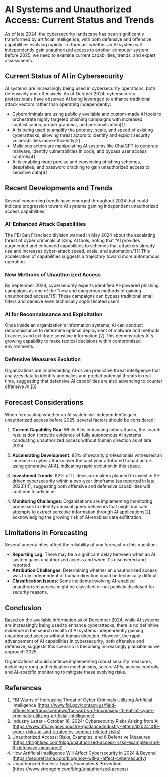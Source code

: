 # AI Systems and Unauthorized Access: Current Status and Trends

As of late 2024, the cybersecurity landscape has been significantly transformed by artificial intelligence, with both defensive and offensive capabilities evolving rapidly. To forecast whether an AI system will independently gain unauthorized access to another computer system before 2025, we need to examine current capabilities, trends, and expert assessments.

## Current Status of AI in Cybersecurity

AI systems are increasingly being used in cybersecurity operations, both defensively and offensively. As of October 2024, cybersecurity professionals have observed AI being leveraged to enhance traditional attack vectors rather than operating independently:

- Cybercriminals are using publicly available and custom-made AI tools to orchestrate highly targeted phishing campaigns with increased sophistication, proper grammar, and personalization[1]
- AI is being used to amplify the potency, scale, and speed of existing cyberattacks, allowing threat actors to identify and exploit security vulnerabilities more efficiently[2]
- Malicious actors are manipulating AI systems like ChatGPT to generate malware, identify vulnerabilities in code, and bypass user access controls[4]
- AI is enabling more precise and convincing phishing schemes, deepfakes, and password cracking to gain unauthorized access to sensitive data[4]

## Recent Developments and Trends

Several concerning trends have emerged throughout 2024 that could indicate progression toward AI systems gaining independent unauthorized access capabilities:

### AI-Enhanced Attack Capabilities

The FBI San Francisco division warned in May 2024 about the escalating threat of cyber criminals utilizing AI tools, noting that "AI provides augmented and enhanced capabilities to schemes that attackers already use and increases cyber-attack speed, scale, and automation."[1] This acceleration of capabilities suggests a trajectory toward more autonomous operation.

### New Methods of Unauthorized Access

By September 2024, cybersecurity experts identified AI-powered phishing campaigns as one of the "new and dangerous methods of gaining unauthorized access."[5] These campaigns can bypass traditional email filters and deceive even technically sophisticated users.

### AI for Reconnaissance and Exploitation

Once inside an organization's information systems, AI can conduct reconnaissance to determine optimal deployment of malware and methods to access and exfiltrate sensitive information.[2] This demonstrates AI's growing capability to make tactical decisions within compromised environments.

### Defensive Measures Evolution

Organizations are implementing AI-driven predictive threat intelligence that analyzes data to identify anomalies and predict potential threats in real-time, suggesting that defensive AI capabilities are also advancing to counter offensive AI.[5]

## Forecast Considerations

When forecasting whether an AI system will independently gain unauthorized access before 2025, several factors should be considered:

1. **Current Capability Gap**: While AI is enhancing cyberattacks, the search results don't provide evidence of fully autonomous AI systems conducting unauthorized access without human direction as of late 2024.

2. **Accelerating Development**: 85% of security professionals witnessed an increase in cyber attacks over the past year attributed to bad actors using generative AI[4], indicating rapid evolution in this space.

3. **Investment Trends**: 82% of IT decision-makers planned to invest in AI-driven cybersecurity within a two-year timeframe (as reported in late 2023)[4], suggesting both offensive and defensive capabilities will continue to advance.

4. **Monitoring Challenges**: Organizations are implementing monitoring processes to identify unusual query behaviors that might indicate attempts to extract sensitive information through AI applications[2], acknowledging the growing risk of AI-enabled data exfiltration.

## Limitations in Forecasting

Several uncertainties affect the reliability of any forecast on this question:

- **Reporting Lag**: There may be a significant delay between when an AI system gains unauthorized access and when it's discovered and reported.
- **Attribution Challenges**: Determining whether an unauthorized access was truly independent of human direction could be technically difficult.
- **Classification Issues**: Some incidents involving AI-enabled unauthorized access might be classified or not publicly disclosed for security reasons.

## Conclusion

Based on the available information as of December 2024, while AI systems are increasingly being used to enhance cyberattacks, there is no definitive evidence in the search results of AI systems independently gaining unauthorized access without human direction. However, the rapid advancement of AI capabilities in cybersecurity, both offensive and defensive, suggests this scenario is becoming increasingly plausible as we approach 2025.

Organizations should continue implementing robust security measures, including strong authentication mechanisms, secure APIs, access controls, and AI-specific monitoring to mitigate these evolving risks.

## References

1. FBI Warns of Increasing Threat of Cyber Criminals Utilizing Artificial Intelligence (https://www.fbi.gov/contact-us/field-offices/sanfrancisco/news/fbi-warns-of-increasing-threat-of-cyber-criminals-utilizing-artificial-intelligence)
2. Industry Letter - October 16, 2024: Cybersecurity Risks Arising from AI (https://www.dfs.ny.gov/industry-guidance/industry-letters/il20241016-cyber-risks-ai-and-strategies-combat-related-risks)
3. Unauthorized Access: Risks, Examples, and 6 Defensive Measures (https://brightsec.com/blog/unauthorized-access-risks-examples-and-6-defensive-measures/)
4. How Artificial Intelligence Will Affect Cybersecurity in 2024 & Beyond (https://secureframe.com/blog/how-will-ai-affect-cybersecurity)
5. Unauthorized Access: Types, Examples & Prevention (https://www.strongdm.com/blog/unauthorized-access)